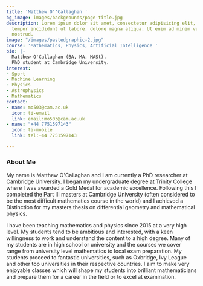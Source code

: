 ```yaml
---
title: 'Matthew O''Callaghan '
bg_image: images/backgrounds/page-title.jpg
description: Lorem ipsum dolor sit amet, consectetur adipisicing elit, sed do eiusmod
  tempor incididunt ut labore. dolore magna aliqua. Ut enim ad minim veniam, quis
  nostrud.
image: "/images/pastedgraphic-2.jpg"
course: 'Mathematics, Physics, Artificial Intelligence '
bio: |-
  Matthew O'Callaghan (BA, MA, MASt).
  PhD student at Cambridge University.
interest:
- Sport
- Machine Learning
- Physics
- Astrophysics
- Mathematics
contact:
- name: mo503@cam.ac.uk
  icon: ti-email
  link: email:mo503@cam.ac.uk
- name: "+44 7751597143"
  icon: ti-mobile
  link: tel:+44 7751597143

---
```

### About Me

My name is Matthew O'Callaghan and I am currently a PhD researcher at Cambridge University. I began my undergraduate degree at Trinity College where I was awarded a Gold Medal for academic excellence. Following this I completed the Part III masters at Cambridge University (often considered to be the most difficult mathematics course in the world) and I achieved a Distinction for my masters thesis on differential geometry and mathematical physics.

I have been teaching mathematics and physics since 2015 at a very high level. My students tend to be ambitious and interested, with a keen willingness to work and understand the content to a high degree. Many of my students are in high school or university and the courses we cover range from university level mathematics to local exam preparation. My students proceed to fantastic universities, such as Oxbridge, Ivy League and other top universities in their respective countries. I aim to make very enjoyable classes which will shape my students into brilliant mathematicians and prepare them for a career in the field or to excel at examination.